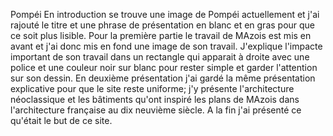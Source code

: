 Pompéi 
En introduction se trouve une image de Pompéi actuellement et j'ai rajouté le titre et une phrase de présentation en blanc et en gras pour que ce soit plus lisible. 
Pour la première partie le travail de MAzois est mis en avant et j'ai donc mis en fond une image de son travail. J'explique l'impacte important de son travail dans un rectangle qui apparait à droite avec une police et une couleur noir sur blanc pour rester simple et garder l'attention sur son dessin. 
En deuxième présentation j'ai gardé la même présentation explicative pour que le site reste uniforme; j'y présente l'architecture néoclassique et les bâtiments qu'ont inspiré les plans de MAzois dans l'architecture française au dix neuvième siècle. 
A la fin j'ai présenté ce qu'était le but de ce site.  
